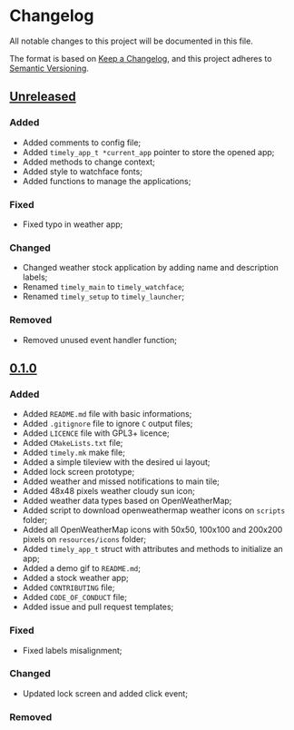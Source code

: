 # Changelog

All notable changes to this project will be documented in this file.

The format is based on [Keep a Changelog](https://keepachangelog.com/en/1.0.0/),
and this project adheres to [Semantic Versioning](https://semver.org/spec/v2.0.0.html).

## [Unreleased]

### Added

* Added comments to config file;
* Added `timely_app_t *current_app` pointer to store the opened app;
* Added methods to change context;
* Added style to watchface fonts;
* Added functions to manage the applications;

### Fixed

* Fixed typo in weather app;

### Changed

* Changed weather stock application by adding name and description labels;
* Renamed `timely_main` to `timely_watchface`;
* Renamed `timely_setup` to `timely_launcher`;

### Removed

* Removed unused event handler function;

## [0.1.0]

### Added

* Added `README.md` file with basic informations;
* Added `.gitignore` file to ignore `C` output files;
* Added `LICENCE` file with GPL3+ licence;
* Added `CMakeLists.txt` file;
* Added `timely.mk` make file;
* Added a simple tileview with the desired ui layout;
* Added lock screen prototype;
* Added weather and missed notifications to main tile;
* Added 48x48 pixels weather cloudy sun icon;
* Added weather data types based on OpenWeatherMap;
* Added script to download openweathermap weather icons on `scripts` folder;
* Added all OpenWeatherMap icons with 50x50, 100x100 and 200x200 pixels on `resources/icons` folder;
* Added `timely_app_t` struct with attributes and methods to initialize an app;
* Added a demo gif to `README.md`;
* Added a stock weather app;
* Added `CONTRIBUTING` file;
* Added `CODE_OF_CONDUCT` file;
* Added issue and pull request templates;

### Fixed

* Fixed labels misalignment;

### Changed

* Updated lock screen and added click event;

### Removed

[unreleased]: https://github.com/Calebe94/Timely/compare/0.1.0...HEAD
[0.1.0]: https://github.com/Calebe94/Timely/releases/tag/0.1.0
